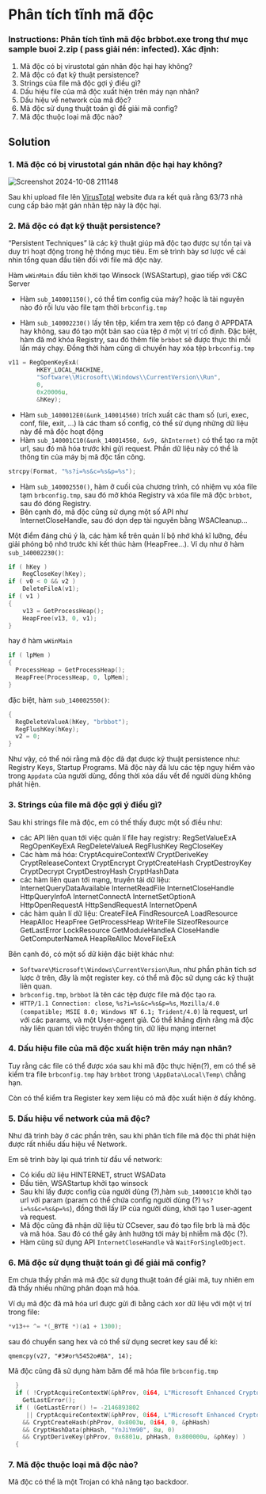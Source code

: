 # Phân tích tĩnh mã độc
### Instructions: Phân tích tĩnh mã độc brbbot.exe trong thư mục sample buoi 2.zip ( pass giải nén: infected). Xác định:
1. Mã độc có bị virustotal gán nhãn độc hại hay không?
2. Mã độc có đạt kỹ thuật persistence?
3. Strings của file mã độc gợi ý điều gì?
4. Dấu hiệu file của mã độc xuất hiện trên máy nạn nhân?
5. Dấu hiệu về network của mã độc?
6. Mã độc sử dụng thuật toán gì để giải mã config?
7. Mã độc thuộc loại mã độc nào?

## Solution
### 1. Mã độc có bị virustotal gán nhãn độc hại hay không?
![Screenshot 2024-10-08 211148](https://github.com/user-attachments/assets/60eac2fd-1f33-4bb9-ac9f-0458d30454f4)

Sau khi upload file lên [VirusTotal](https://www.virustotal.com/gui/home/upload) website đưa ra kết quả rằng 63/73 nhà cung cấp bảo mật gán nhãn tệp này là độc hại.

### 2. Mã độc có đạt kỹ thuật persistence?
“Persistent Techniques” là các kỹ thuật giúp mã độc tạo được sự tồn tại và duy trì hoạt động trong hệ thống mục tiêu.
Em sẽ trình bày sơ lược về cái nhìn tổng quan đầu tiên đối với file mã độc này.

Hàm `wWinMain` đầu tiên khởi tạo Winsock (WSAStartup), giao tiếp với C&C Server

- Hàm `sub_140001150()`, có thể tìm config của máy? hoặc là tài nguyên nào đó rồi lưu vào file tạm thời `brbconfig.tmp`

- Hàm `sub_140002230()` lấy tên tệp, kiểm tra xem tệp có đang ở APPDATA hay không, sau đó tạo một bản sao của tệp ở một vị trí cố định. Đặc biệt, hàm đã mở khóa Registry, sau đó thêm file `brbbot` sẽ được thực thi mỗi lần máy chạy. Đồng thời hàm cũng di chuyển hay xóa tệp `brbconfig.tmp`
```cpp
v11 = RegOpenKeyExA(
        HKEY_LOCAL_MACHINE,
        "Software\\Microsoft\\Windows\\CurrentVersion\\Run",
        0,
        0x20006u,
        &hKey);
```

- Hàm `sub_1400012E0(&unk_140014560)` trích xuất các tham số (uri, exec, conf, file, exit, ...) là các tham số config, có thể sử dụng những dữ liệu này để mã độc hoạt động
- Hàm `sub_140001C10(&unk_140014560, &v9, &hInternet)` có thể tạo ra một url, sau đó mã hóa trước khi gửi request. Phần dữ liệu này có thể là thông tin của máy bị mã độc tấn công.
```cpp
strcpy(Format, "%s?i=%s&c=%s&p=%s");
```
- Hàm `sub_140002550()`, hàm ở cuối của chương trình, có nhiệm vụ xóa file tạm `brbconfig.tmp`, sau đó mở khóa Registry và xóa file mã độc `brbbot`, sau đó đóng Registry.
- Bên cạnh đó, mã độc cũng sử dụng một số API như InternetCloseHandle, sau đó dọn dẹp tài nguyên bằng WSACleanup...

Một điểm đáng chú ý là, các hàm kể trên quản lí bộ nhớ khá kĩ lưỡng, đều giải phóng bộ nhớ trước khi kết thúc hàm (HeapFree...). Ví dụ như ở hàm `sub_140002230()`:
```cpp
if ( hKey )
    RegCloseKey(hKey);
if ( v0 < 0 && v2 )
    DeleteFileA(v1);
if ( v1 )
{
    v13 = GetProcessHeap();
    HeapFree(v13, 0, v1);
}
```
hay ở hàm `wWinMain`
```cpp
if ( lpMem )
{
  ProcessHeap = GetProcessHeap();
  HeapFree(ProcessHeap, 0, lpMem);
}

```
đặc biệt, hàm `sub_140002550()`:
```cpp
{
  RegDeleteValueA(hKey, "brbbot");
  RegFlushKey(hKey);
  v2 = 0;
}
```

Như vậy, có thể nói rằng mã độc đã đạt được kỹ thuật persistence như: Registry Keys, Startup Programs. Mã độc này đã lưu các tệp nguy hiểm vào trong `Appdata` của người dùng, đồng thời xóa dấu vết để người dùng không phát hiện.

### 3. Strings của file mã độc gợi ý điều gì?
Sau khi strings file mã độc, em có thế thấy được một số điều như:
- các API liên quan tới việc quản lí file hay registry: RegSetValueExA
RegOpenKeyExA
RegDeleteValueA
RegFlushKey
RegCloseKey
- Các hàm mã hóa: CryptAcquireContextW
CryptDeriveKey
CryptReleaseContext
CryptEncrypt
CryptCreateHash
CryptDestroyKey
CryptDecrypt
CryptDestroyHash
CryptHashData
- các hàm liên quan tới mạng, truyền tải dữ liệu: InternetQueryDataAvailable
InternetReadFile
InternetCloseHandle
HttpQueryInfoA
InternetConnectA
InternetSetOptionA
HttpOpenRequestA
HttpSendRequestA
InternetOpenA
- các hàm quản lí dữ liệu: 
CreateFileA
FindResourceA
LoadResource
HeapAlloc
HeapFree
GetProcessHeap
WriteFile
SizeofResource
GetLastError
LockResource
GetModuleHandleA
CloseHandle
GetComputerNameA
HeapReAlloc
MoveFileExA

Bên cạnh đó, có một số dữ kiện đặc biệt khác như:
- `Software\Microsoft\Windows\CurrentVersion\Run`, như phần phân tích sơ lược ở trên, đây là một register key. có thể mã độc sử dụng các kỹ thuật liên quan.
- `brbconfig.tmp`, `brbbot` là tên các tệp được file mã độc tạo ra.
- `HTTP/1.1 Connection: close`, `%s?i=%s&c=%s&p=%s`, `Mozilla/4.0 (compatible; MSIE 8.0; Windows NT 6.1; Trident/4.0)` là request, url với các params, và một User-agent giả. Có thể khẳng định rằng mã độc này liên quan tới việc truyền thông tin, dữ liệu mạng internet

### 4. Dấu hiệu file của mã độc xuất hiện trên máy nạn nhân?
Tuy rằng các file có thể được xóa sau khi mã độc thực hiện(?), em có thể sẽ kiểm tra file `brbconfig.tmp` hay `brbbot` trong `\AppData\Local\Temp\` chẳng hạn.

Còn có thể kiểm tra Register key xem liệu có mã độc xuất hiện ở đấy không.

### 5. Dấu hiệu về network của mã độc?
Như đã trình bày ở các phần trên, sau khi phân tích file mã độc thì phát hiện được rất nhiều dấu hiệu về Network.

Em sẽ trình bày lại quá trình từ đầu về network:
- Có kiểu dữ liệu HINTERNET, struct WSAData 
- Đầu tiên, WSAStartup khởi tạo winsock
- Sau khi lấy được config của người dùng (?),hàm `sub_140001C10` khởi tạo url với param (param có thể chứa config người dùng (?) `%s?i=%s&c=%s&p=%s`), đồng thời lấy IP của người dùng, khởi tạo 1 user-agent và request.
- Mã độc cũng đã nhận dữ liệu từ CCsever, sau đó tạo file brb là mã độc và mã hóa. Sau đó có thể gây ảnh hưởng tới máy bị nhiễm mã độc (?).
- Hàm cũng sử dụng API `InternetCloseHandle` và `WaitForSingleObject`.

### 6. Mã độc sử dụng thuật toán gì để giải mã config?
Em chưa thấy phần mà mã độc sử dụng thuật toán để giải mã, tuy nhiên em đã thấy nhiều những phân đoạn mã hóa.

Ví dụ mã độc đã mã hóa url được gửi đi bằng cách xor dữ liệu với một vị trí trong file:
```cpp
*v13++ ^= *(_BYTE *)(a1 + 1300);
```
sau đó chuyển sang hex và có thể sử dụng secret key sau để kí:
```
qmemcpy(v27, "#3#or%5452o#8A", 14);
```
Mã độc cũng đã sử dụng hàm băm để mã hóa file `brbconfig.tmp`
```cpp
  }
  if ( !CryptAcquireContextW(&phProv, 0i64, L"Microsoft Enhanced Cryptographic Provider v1.0", 1u, 0) )
    GetLastError();
  if ( (GetLastError() != -2146893802
     || CryptAcquireContextW(&phProv, 0i64, L"Microsoft Enhanced Cryptographic Provider v1.0", 1u, 8u))
    && CryptCreateHash(phProv, 0x8003u, 0i64, 0, &phHash)
    && CryptHashData(phHash, "YnJiYm90", 8u, 0)
    && CryptDeriveKey(phProv, 0x6801u, phHash, 0x800000u, &phKey) )
  {
```

### 7. Mã độc thuộc loại mã độc nào?
Mã độc có thể là một Trojan có khả năng tạo backdoor.
